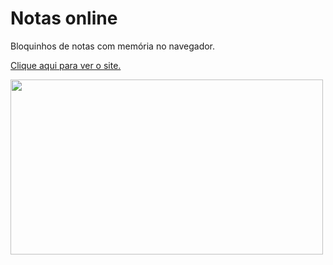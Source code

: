 # Notas online
Bloquinhos de notas com memória no navegador.

<a href="https://mssdesign.github.io/notas-online/" target="_blank">Clique aqui para ver o site.</a>

<img src="https://github.com/mssdesign/portifolios/blob/main/portifolio_vs1/src/Assets/WebSitesPreview/onlineNote.png?raw=true" target='_blank' width="500" height="280">
